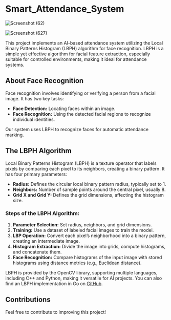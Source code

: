 # Smart_Attendance_System
![Screenshot (62)](https://github.com/tripti033/Smart_Attendance_System/assets/107789391/d192c30b-c59e-43a2-b10f-25f0adeb51c7)


![Screenshot (627)](https://github.com/tripti033/Smart_Attendance_System/assets/107789391/6de3d62d-7da1-4088-adde-3e1316008c00)

This project implements an AI-based attendance system utilizing the Local Binary Patterns Histogram (LBPH) algorithm for face recognition. LBPH is a simple yet effective algorithm for facial feature extraction, especially suitable for controlled environments, making it ideal for attendance systems.  

## About Face Recognition  
Face recognition involves identifying or verifying a person from a facial image. It has two key tasks:  
- **Face Detection:** Locating faces within an image.  
- **Face Recognition:** Using the detected facial regions to recognize individual identities.  

Our system uses LBPH to recognize faces for automatic attendance marking.  

## The LBPH Algorithm  
Local Binary Patterns Histogram (LBPH) is a texture operator that labels pixels by comparing each pixel to its neighbors, creating a binary pattern. It has four primary parameters:  
- **Radius:** Defines the circular local binary pattern radius, typically set to 1.  
- **Neighbors:** Number of sample points around the central pixel, usually 8.  
- **Grid X and Grid Y:** Defines the grid dimensions, affecting the histogram size.  

### Steps of the LBPH Algorithm:  
1. **Parameter Selection:** Set radius, neighbors, and grid dimensions.  
2. **Training:** Use a dataset of labeled facial images to train the model.  
3. **LBP Operation:** Convert each pixel’s neighborhood into a binary pattern, creating an intermediate image.  
4. **Histogram Extraction:** Divide the image into grids, compute histograms, and concatenate them.  
5. **Face Recognition:** Compare histograms of the input image with stored histograms using distance metrics (e.g., Euclidean distance).  

LBPH is provided by the OpenCV library, supporting multiple languages, including C++ and Python, making it versatile for AI projects. You can also find an LBPH implementation in Go on [GitHub](https://github.com/kelvins/lbph).  

## Contributions  
Feel free to contribute to improving this project!
